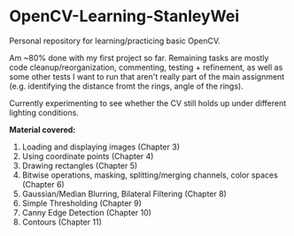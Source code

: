 # OpenCV-Learning-StanleyWei
 Personal repository for learning/practicing basic OpenCV.

Am ~80% done with my first project so far. Remaining tasks are mostly code cleanup/reorganization, commenting, testing + refinement, as well as some other tests I want to run that aren't really part of the main assignment (e.g. identifying the distance fromt the rings, angle of the rings).

Currently experimenting to see whether the CV still holds up under different lighting conditions.

__**Material covered:**__
<ol>
<li>Loading and displaying images (Chapter 3)</li>
<li>Using coordinate points (Chapter 4)</li>
<li>Drawing rectangles (Chapter 5)</li>
<li>Bitwise operations, masking, splitting/merging channels,  color spaces (Chapter 6)</li>
<li>Gaussian/Median Blurring, Bilateral Filtering (Chapter 8)</li>
<li>Simple Thresholding (Chapter 9)</li>
<li>Canny Edge Detection (Chapter 10)</li>
<li>Contours (Chapter 11)</li>
</ol>
